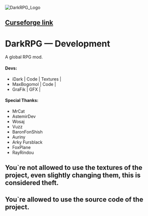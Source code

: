 ![DarkRPG_Logo](https://cdn.discordapp.com/attachments/1014345920315412502/1055843203670085642/dark-rpg-reborn.png)


## [Curseforge link](https://www.curseforge.com/minecraft/mc-mods/darkrpg-forge)

# DarkRPG — Development
A global RPG mod.

#### Devs:
- iDark | Code | Textures |
- MaxBogomol | Code |
- GraFik | GFX |

#### Special Thanks:
- MrCat
- AstemirDev
- Wosaj
- Vuzz
- BaronFonShish
- Auriny
- Arky Fursblack
- FoxPlane
- RayRindou

## You`re not allowed to use the textures of the project, even slightly changing them, this is considered theft.
## You`re allowed to use the source code of the project. 
